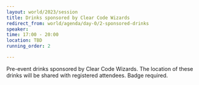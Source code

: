 ```yaml
---
layout: world/2023/session
title: Drinks sponsored by Clear Code Wizards
redirect_from: world/agenda/day-0/2-sponsored-drinks
speaker:
time: 17:00 - 20:00
location: TBD
running_order: 2

---
```


Pre-event drinks sponsored by Clear Code Wizards. The location of these drinks will be shared with registered attendees. Badge required.
